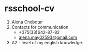 # rsschool-cv
1. Alena Chebotar 
2. Сontacts for communication
    * +375(33)642-87-82
    * alena.may02593@gmail.com
3. A2 - level of my english knowledge. 

